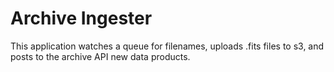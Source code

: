 # Archive Ingester

This application watches a queue for filenames, uploads .fits files to s3,
and posts to the archive API new data products.
